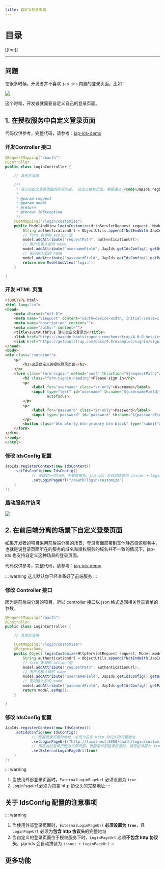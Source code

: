 ```yaml
---
title: 自定义登录页面
---
```


# 目录

[[toc]]

----

## 问题

在很多时候，开发者并不喜欢 `jap-ids` 内置的登录页面，比如：

![](/_media/ca0e2998.png)

这个时候，开发者就需要自定义自己的登录页面。

## 1. 在授权服务中自定义登录页面

代码仅供参考，完整代码，请参考：[jap-ids-demo](https://gitee.com/fujieid/jap-ids-demo)

### 开发Controller 接口

```java
@RequestMapping("/oauth")
@Controller
public class LoginController {

    // 其他方法略

    /**
     * 演示自定义登录页面的实现方式， 自定义授权页面，需要通过 <code>JapIds.registerContext(new IdsContext().setIdsConfig(new IdsConfig().setLoginPageUrl("/oauth/login/customize")</code> 配置登录页面的入口
     *
     * @param request
     * @param model
     * @return
     * @throws IOException
     */
    @GetMapping("/login/customize")
    public ModelAndView loginCustomize(HttpServletRequest request, Model model) throws IOException {
        String authenticationUrl = ObjectUtils.appendIfNotEndWith(JapIds.getIdsConfig().getLoginUrl(), "?") + request.getQueryString();
        // form 表单的 action 值
        model.addAttribute("requestPath", authenticationUrl);
        // 用户名输入框的 name
        model.addAttribute("usernameField", JapIds.getIdsConfig().getUsernameField());
        // 密码输入框的 name
        model.addAttribute("passwordField", JapIds.getIdsConfig().getPasswordField());
        return new ModelAndView("login");
    }

}
```

### 开发 HTML 页面

```html
<!DOCTYPE html>
<html lang="en">
<head>
    <meta charset="utf-8">
    <meta name="viewport" content="width=device-width, initial-scale=1, shrink-to-fit=no">
    <meta name="description" content="">
    <meta name="author" content="">
    <title>JustAuthPlus 演示自定义登录页</title>
    <link href="https://maxcdn.bootstrapcdn.com/bootstrap/4.0.0-beta/css/bootstrap.min.css" rel="stylesheet" crossorigin="anonymous">
    <link href="https://getbootstrap.com/docs/4.0/examples/signin/signin.css" rel="stylesheet" crossorigin="anonymous"/>
</head>
<body>
<div class="container">
    <p>
        <h1>这是自定义的授权登录页面</h1>
    </p>
    <form class="form-signin" method="post" th:action="${requestPath}">
        <h2 class="form-signin-heading">Please sign in</h2>
        <p>
            <label for="username" class="sr-only">Username</label>
            <input type="text" id="username" th:name="${usernameField}" class="form-control" placeholder="Username" required
                   autofocus>
        </p>
        <p>
            <label for="password" class="sr-only">Password</label>
            <input type="password" id="password" th:name="${passwordField}" class="form-control" placeholder="Password" required>
        </p>
        <button class="btn btn-lg btn-primary btn-block" type="submit">Sign in</button>
    </form>
</div>
</body>
</html>
```

### 修改 IdsConfig 配置

```java
JapIds.registerContext(new IdsContext()
    .setIdsConfig(new IdsConfig()
            // 关键这一句代码，不要带域名，jap-ids 会自动拼装为 issuer + LoginPageUrl
            .setLoginPageUrl("/oauth/login/customize")
    )
);
```

### 启动服务并访问

![](/_media/b04c381a.png)

## 2. 在前后端分离的场景下自定义登录页面

如果开发者的项目采用前后端分离的场景，登录页面部署到其他静态资源服务中，也就是说登录页面所在的服务的域名和授权服务的域名并不一致的情况下，jap-ids 也支持自定义这种场景的登录页面。

代码仅供参考，完整代码，请参考：[jap-ids-demo](https://gitee.com/fujieid/jap-ids-demo)

::: warning
这儿默认你已经准备好了前端服务
:::

### 修改 Controller 接口

因为是前后端分离的项目，所以 controller 接口以 json 格式返回相关登录表单的参数。

```java
@RequestMapping("/oauth")
@Controller
public class LoginController {

    // 其他方法略

    @GetMapping("/login/customize")
    @ResponseBody
    public Object loginCustomize(HttpServletRequest request, Model model) throws IOException {
        String authenticationUrl = ObjectUtils.appendIfNotEndWith(JapIds.getIdsConfig().getLoginUrl(), "?") + request.getQueryString();
        // form 表单的 action 值
        model.addAttribute("requestPath", authenticationUrl);
        // 用户名输入框的 name
        model.addAttribute("usernameField", JapIds.getIdsConfig().getUsernameField());
        // 密码输入框的 name
        model.addAttribute("passwordField", JapIds.getIdsConfig().getPasswordField());
        return model.asMap();
    }

}
```

### 修改 IdsConfig 配置

```java
JapIds.registerContext(new IdsContext()
    .setIdsConfig(new IdsConfig()
            // 配置登录页面的地址，必须为包含 http 协议头的完整地址
            .setLoginPageUrl("http://localhost:8080/oauth/login/customize")
            // 指定当前登录页面为外部页面，当使用外部登录页面时，该值必须置为 true
            .setExternalLoginPageUrl(true)
    )
);
```

::: warning
1. 当使用外部登录页面时，`ExternalLoginPageUrl` 必须设置为 `true`
2. `LoginPageUrl`必须为包含 http 协议头的完整地址
:::
   
## 关于 IdsConfig 配置的注意事项


::: warning
1. 当使用外部登录页面时，`ExternalLoginPageUrl` **必须设置为 `true`**，且 `LoginPageUrl` 必须为**包含 http 协议头**的完整地址
2. 当自定义的登录页面位于授权服务下时，`LoginPageUrl` 必须**不包含 http 协议头**，jap-ids 会自动拼装为 `issuer + LoginPageUrl`
:::

## 更多功能

<ref-link :link='`/ids/quickstart`' :title="`快速开始`"/>
<ref-link :link='`/ids/custom-confirm-page`' :title="`自定义确认授权页面`"/>
<ref-link :link='`/ids/scope`' :title="`自定义 scope`"/>
<ref-link :link='`/ids/cache`' :title="`自定义缓存`"/>
<ref-link :link='`/ids/jwks`' :title="`自定义 Token 加密密钥`"/>
<ref-link :link='`/ids/pkce`' :title="`使用 PKCE 模式`"/>
<ref-link :link='`/ids/auto-approve`' :title="`自动授权`"/>
<ref-link :link='`/ids/error_code`' :title="`错误代码`"/>
